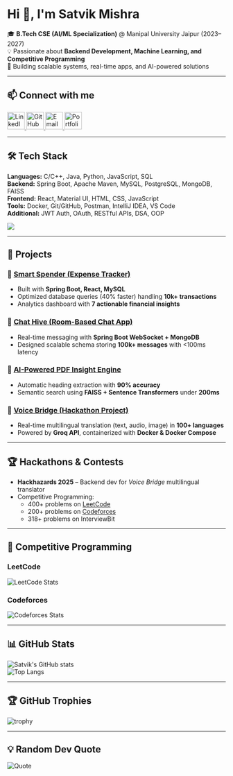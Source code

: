 # Hi 👋, I'm Satvik Mishra  

🎓 **B.Tech CSE (AI/ML Specialization)** @ Manipal University Jaipur (2023–2027)  
💡 Passionate about **Backend Development, Machine Learning, and Competitive Programming**  
📍 Building scalable systems, real-time apps, and AI-powered solutions  

---

## 📫 Connect with me
<p align="left">
  <a href="https://linkedin.com/in/satvik0100" target="_blank">
    <img src="https://skillicons.dev/icons?i=linkedin" height="40" alt="LinkedIn" />
  </a>
  <a href="https://github.com/Satvik01000" target="_blank">
    <img src="https://skillicons.dev/icons?i=github" height="40" alt="GitHub" />
  </a>
  <a href="mailto:satvikmishra2192@gmail.com" target="_blank">
    <img src="https://skillicons.dev/icons?i=gmail" height="40" alt="Email" />
  </a>
  <a href="https://satvikmishra.tech" target="_blank">
    <img src="https://cdn-icons-png.flaticon.com/512/84/84380.png" height="40" alt="Portfolio" />
  </a>
</p>

---

## 🛠️ Tech Stack
**Languages:** C/C++, Java, Python, JavaScript, SQL  
**Backend:** Spring Boot, Apache Maven, MySQL, PostgreSQL, MongoDB, FAISS  
**Frontend:** React, Material UI, HTML, CSS, JavaScript  
**Tools:** Docker, Git/GitHub, Postman, IntelliJ IDEA, VS Code  
**Additional:** JWT Auth, OAuth, RESTful APIs, DSA, OOP  

<p align="left">
<img src="https://skillicons.dev/icons?i=java,spring,react,js,python,cpp,mysql,postgres,mongodb,docker,git,html,css&theme=dark" />
</p>

---

## 🚀 Projects

### 🔹 [Smart Spender (Expense Tracker)](https://github.com/Satvik01000/SmartSpender)  
- Built with **Spring Boot, React, MySQL**  
- Optimized database queries (40% faster) handling **10k+ transactions**  
- Analytics dashboard with **7 actionable financial insights**  

### 🔹 [Chat Hive (Room-Based Chat App)](https://github.com/Satvik01000/ChatApp)  
- Real-time messaging with **Spring Boot WebSocket + MongoDB**  
- Designed scalable schema storing **100k+ messages** with <100ms latency  

### 🔹 [AI-Powered PDF Insight Engine](https://github.com/Satvik01000/AI-Powered-PDF-Insight-Engine)  
- Automatic heading extraction with **90% accuracy**  
- Semantic search using **FAISS + Sentence Transformers** under **200ms**  

### 🔹 [Voice Bridge (Hackathon Project)](https://github.com/Satvik01000/MultilingualCommunicator)  
- Real-time multilingual translation (text, audio, image) in **100+ languages**  
- Powered by **Groq API**, containerized with **Docker & Docker Compose**  

---

## 🏆 Hackathons & Contests
- **Hackhazards 2025** – Backend dev for *Voice Bridge* multilingual translator  
- Competitive Programming:  
  - 400+ problems on [LeetCode](https://leetcode.com/u/Satvik0100/)  
  - 200+ problems on [Codeforces](https://codeforces.com/profile/Satvik0100)  
  - 318+ problems on InterviewBit  

---

## 🧩 Competitive Programming

### LeetCode
![LeetCode Stats](https://leetcard.jacoblin.cool/Satvik0100?theme=dark&font=Karma&ext=contest)

### Codeforces
![Codeforces Stats](https://codeforces-readme-stats.vercel.app/api/card?username=Satvik0100&theme=dark)

---

## 📊 GitHub Stats
![Satvik's GitHub stats](https://github-readme-stats.vercel.app/api?username=Satvik01000&show_icons=true&theme=radical)  
![Top Langs](https://github-readme-stats.vercel.app/api/top-langs/?username=Satvik01000&layout=compact&theme=radical)

---

## 🏆 GitHub Trophies
![trophy](https://github-profile-trophy.vercel.app/?username=Satvik01000&theme=onedark)

---

## 💡 Random Dev Quote
![Quote](https://quotes-github-readme.vercel.app/api?type=horizontal&theme=radical)

